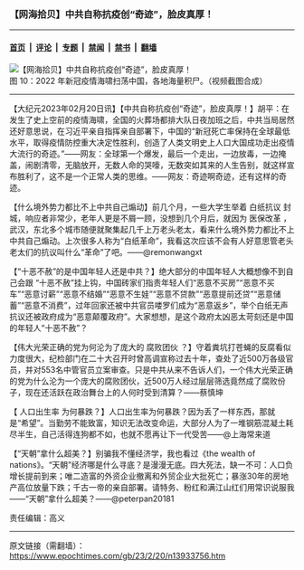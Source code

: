 ### 【网海拾贝】中共自称抗疫创“奇迹”，脸皮真厚！

---

#### [首页](../../../..?n13933756) &nbsp;|&nbsp; [评论](../../../../../epoch-comment?n13933756) &nbsp;|&nbsp; [专题](../../../../../epoch-special?n13933756) &nbsp;|&nbsp; [禁闻](../../../../../epoch-news?n13933756) &nbsp;|&nbsp; [禁书](../../../../../books?n13933756) &nbsp;|&nbsp; [翻墙](https://github.com/gfw-breaker/nogfw/blob/master/README.md?n13933756)


<div><img alt="【网海拾贝】中共自称抗疫创“奇迹”，脸皮真厚！" class="attachment-djy_600_400 size-djy_600_400 wp-post-image" src="https://i.epochtimes.com/assets/uploads/2023/02/id13923572-2023-02-05_175440-600x400.jpg"/>
<div class="caption">
 图 10：2022 年新冠疫情海啸扫荡中国，各地海量积尸。（视频截图合成）
</div></div><hr/><div class="post_content" id="artbody" itemprop="articleBody">
 <!-- article content begin -->
 <p>
  【大纪元2023年02月20日讯】【中共自称抗疫创“奇迹”，脸皮真厚！】胡平：在发生了史上空前的疫情海啸，全国的火葬场都排大队日夜加班之后，中共当局居然还好意思说，在习近平亲自指挥亲自部署下，中国的“新冠死亡率保持在全球最低水平，取得疫情防控重大决定性胜利，创造了人类文明史上人口大国成功走出疫情大流行的奇迹。”——网友：全球第一个爆发，最后一个走出，一边放毒，一边掩盖，闹剧清零，无脑放开，无数人命的哭嚎，无数突如其来的人生告别，就这样宣布胜利了，这不是一个正常人类的思维。——网友：奇迹啊奇迹，还有这样的奇迹。
 </p>
 <p>
  【什么境外势力都比不上中共自己煽动】前几个月，一些大学生举着
  <ok href="https://www.epochtimes.com/gb/tag/%E7%99%BD%E7%BA%B8%E6%8A%97%E8%AE%AE.html">
   白纸抗议
  </ok>
  封城，响应者非常少，老年人更是不屑一顾，没想到几个月后，就因为
  <ok href="https://www.epochtimes.com/gb/tag/%E5%8C%BB%E4%BF%9D%E6%94%B9%E9%9D%A9.html">
   医保改革
  </ok>
  ，武汉，东北多个城市随便就聚集起几千上万老头老太，看来什么境外势力都比不上中共自己煽动。上次很多人称为“白纸革命”，我看这次应该不会有人好意思管老头老太们的抗议叫什么“革命”了吧。——@remonwangxt
 </p>
 <p>
  【“十恶不赦”的是中国年轻人还是中共？】绝大部分的中国年轻人大概想像不到自己会跟 “十恶不赦”挂上钩，中国砖家们指责年轻人们“恶意不买房”“恶意不买车”“恶意讨薪”“恶意不结婚”“恶意不生娃”“恶意不贷款”“恶意提前还贷”“恶意储蓄”“恶意不消费”，过年回家还被中共官员喽罗们成为“恶意返乡”，举个白纸无声抗议还被政府成为“恶意颠覆政府”。大家想想，是这个政府太凶恶太苛刻还是中国的年轻人“十恶不赦”？
 </p>
 <p>
  【伟大光荣正确的党为何沦为了庞大的
  <ok href="https://www.epochtimes.com/gb/tag/%E8%85%90%E8%B4%A5%E5%9B%A2%E4%BC%99.html">
   腐败团伙
  </ok>
  ？】守着粪坑打苍蝇的反腐看似力度很大，纪检部门在二十大召开时曾高调宣称过去十年，查处了近500万各级官员，并对553名中管官员立案审查。只是中共从来不告诉人们，一个伟大光荣正确的党为什么沦为一个庞大的腐败团伙，近500万人经过层层筛选竟然成了腐败份子，现在还活跃在政治舞台上的人何时受到清算？——蔡慎坤
 </p>
 <p>
  【
  <ok href="https://www.epochtimes.com/gb/tag/%E4%BA%BA%E5%8F%A3%E5%87%BA%E7%94%9F%E7%8E%87.html">
   人口出生率
  </ok>
  为何暴跌？】人口出生率为何暴跌？因为丢了一样东西，那就是“希望”。当勤劳不能致富，知识无法改变命运，大部分人为了一堆钢筋混凝土耗尽半生，自己活得连狗都不如，也就不愿再让下一代受苦——@上海常来道
 </p>
 <p>
  【“天朝”拿什么超美？】别骗我不懂经济学，我也看过《the wealth of nations》。“天朝”经济哪是什么寻底？是漫漫无底。四大死法，缺一不可：人口负增长提前到来；唯二造富的外资企业撤离和外贸企业大批死亡；暴涨30年的房地产高位放量下跌；千古一帝的亲自部署。请特务、粉红和满江山红们用常识说服我——“天朝”拿什么超美？——@peterpan20181
 </p>
 <p>
  责任编辑：高义
 </p>
 <!-- article content end -->
 <div id="below_article_ad">
 </div>
</div>


---

原文链接（需翻墙）：https://www.epochtimes.com/gb/23/2/20/n13933756.htm